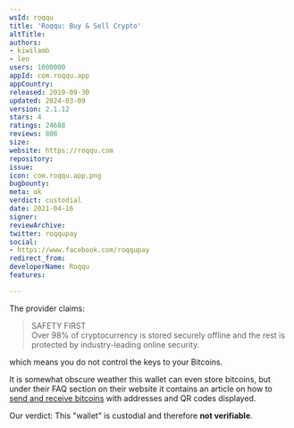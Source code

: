 ```yaml
---
wsId: roqqu
title: 'Roqqu: Buy & Sell Crypto'
altTitle: 
authors:
- kiwilamb
- leo
users: 1000000
appId: com.roqqu.app
appCountry: 
released: 2019-09-30
updated: 2024-03-09
version: 2.1.12
stars: 4
ratings: 24688
reviews: 808
size: 
website: https://roqqu.com
repository: 
issue: 
icon: com.roqqu.app.png
bugbounty: 
meta: ok
verdict: custodial
date: 2021-04-16
signer: 
reviewArchive: 
twitter: roqqupay
social:
- https://www.facebook.com/roqqupay
redirect_from: 
developerName: Roqqu
features: 

---
```


The provider claims:

> SAFETY FIRST<br>
  Over 98% of cryptocurrency is stored securely offline and the rest is
  protected by industry-leading online security.

which means you do not control the keys to your Bitcoins.

It is somewhat obscure weather this wallet can even store bitcoins, but under
their FAQ section on their website it contains an article on how to
[send and receive bitcoins](https://roqqu.com/knowledge/articles/send/how-to-send-and-receive-btc)
with addresses and QR codes displayed.

Our verdict: This "wallet" is custodial and therefore **not verifiable**.
